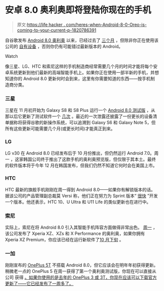 # 安卓 8.0 奥利奥即将登陆你现在的手机

> 原文:[https://life hacker . com/heres-when-Android-8-0-Oreo-is-coming-to-your-current-p-1820786391](https://lifehacker.com/heres-when-android-8-0-oreo-is-coming-to-your-current-p-1820786391)

自谷歌发布 [Android 8.0 奥利奥](https://lifehacker.com/how-to-install-android-oreo-on-your-phone-1798732967) 以来，已经过去了 [三个月](http://fieldguide.gizmodo.com/11-things-you-can-do-in-android-oreo-that-you-couldnt-b-1798337832) ，但除非你正在使用该公司的 [自有设备](https://lifehacker.com/how-does-google-s-pixel-2-stack-up-to-its-predecessor-1819148085#_ga=2.157501882.1225073181.1511792732-1313785359.1499701416) ，否则你仍有可能错过最新版本的 Android。

Watch

像三星、LG、HTC 和索尼这样的手机制造商经常需要几个月的时间才能将每个安卓系统更新到他们最新的高端智能手机上。如果你正在使用一部半新的手机，并想知道你的 Android 8.0 更新何时会到来，这里有你需要知道的东西——按手机制造商分类。

### **三星**

三星在 11 月初开始为 Galaxy S8 和 S8 Plus 运行一个 [Android 8.0 测试版](https://lifehacker.com/how-to-get-the-android-8-0-oreo-beta-on-your-galaxy-s8-1820046557#_ga=2.233037982.1827269324.1511759274-1167719708.1504278915) ，从那以后它更新了测试软件一个 [几次](http://www.androidpolice.com/2017/11/23/third-oreo-beta-update-now-rolling-galaxy-s8-s8/) 。最近的一次泄露还披露了一份更长的设备清单据称将获得谷歌的新操作系统，可以追溯到 Galaxy S6 和 Galaxy Note 5，但所有这些更新可能需要几个月(或更长时间)才能真正到来。

### **LG**

LG v30 在 Android 8.0 已经发布后于 10 月份推出，但仍然运行 Android 7.0。周一 ，这家韩国公司终于推出了这款手机的奥利奥预览版，但仅限于其本土。最终的软件版本将于今年 12 月在韩国发布，但我们仍然不知道它何时会在美国上市。

### **HTC**

HTC 最新的旗舰手机刚刚在周一得到 Android 8.0——如果你有解锁版本的话。据该公司的产品管理副总裁莫 Versi 称，他们正在努力为 Sprint 版本“ [很快](https://twitter.com/moversi/status/934515278465118210) ”开发一个版本。他还表示，HTC 10、U Ultra 和 U11 Life 的类似更新也在进行中。

### **索尼**

实际上，索尼在将 Android 8.0 引入其智能手机阵容方面做得非常出色。 [周一](https://www.androidauthority.com/android-8-0-oreo-update-rolls-sony-xperia-xz-xzs-817740/) ，该公司发布了 Xperia XZ、XZs 和 X Performance 的奥利奥，如果你拥有 Xperia XZ Premium，你应该已经在运行新软件了[10 月下旬](https://blogs.sonymobile.com/2017/10/23/starting-our-android-8-0-oreo-rollout-with-xperia-xz-premium/) 。

### **一加**

刚刚宣布的 [OnePlus 5T](https://lifehacker.com/how-the-oneplus-5t-stacks-up-to-its-smartphone-competit-1820514848) 不搭载 Android 8.0，但它应该会在明年年初获得更新。稍微老一点的 OnePlus 5 在周一获得了第一个奥利奥测试版，你现在可以直接从公司 获得 [。如果你使用的是去年的 OnePlus 3 或 3T，你现在应该可以下载官方更新了——它已经发布了一周多了。](https://forums.oneplus.net/threads/oxygenos-open-beta-1-android-o-for-the-oneplus-5.691585/)